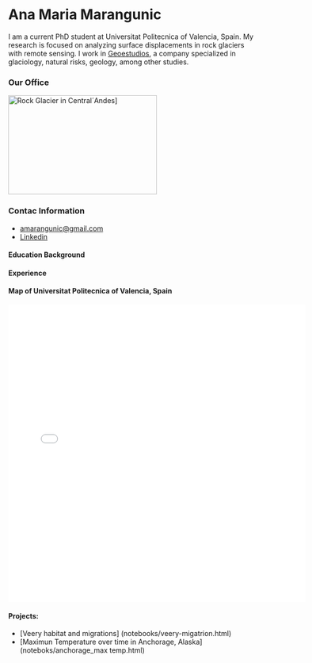 # Ana Maria Marangunic

I am a current PhD student at Universitat Politecnica of Valencia, Spain. My research is focused on analyzing surface displacements in rock glaciers with remote sensing. 
I work in [Geoestudios](https://geoestudios.cl), a company specialized in glaciology, natural risks, geology, among other studies.

### Our Office
<img src="img/20190215_090613.jpg" alt="Rock Glacier in Central´Andes]" width="300" height="200">

### Contac Information
* amarangunic@gmail.com
* [Linkedin](https://linkedin.com/in/ana-maría-marangunic-vrsalovic-44a89160)

#### Education Background

#### Experience

#### Map of Universitat Politecnica of Valencia, Spain
<embed type="text/html" src="img/upv.html" width="600" height="600">


#### Projects:
* [Veery habitat and migrations]
(notebooks/veery-migatrion.html)
* [Maximun Temperature over time in Anchorage, Alaska]
(noteboks/anchorage_max temp.html)
